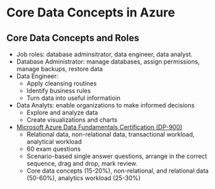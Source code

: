 # Core Data Concepts in Azure
## Core Data Concepts and Roles
- Job roles: database adminsitrator, data engineer, data analyst.
- Database Administrator: manage databases, assign permissions, manage backups, restore data
- Data Engineer: 
    - Apply cleansing routines
    - Identify business rules
    - Turn data into useful informatioin
- Data Analyts: enable organizations to make informed decisions
    - Explore and analyze data
    - Create visualizations and charts
- [Microsoft Azure Data Fundamentals Certification (DP-900)](https://learn.microsoft.com/en-us/credentials/certifications/resources/study-guides/dp-900)
    - Relational data, non-relational data, transactional workload, analytical workload
    - 60 exam questions
    - Scenario-based single answer questions, arrange in the correct sequence, drag and drop, mark review.
    - Core data concepts (15-20%), non-relational, and relational data (50-60%), analytics workload (25-30%)